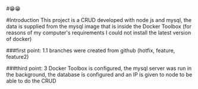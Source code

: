 #😁😁

#Introduction
This project is a CRUD developed with node js and mysql, the data is supplied from the mysql image that is inside the Docker Toolbox (for reasons of my computer's requirements I could not install the latest version of docker)

###first point: 1.1
branches were created from github (hotfix, feature, feature2)

###third point: 3
Docker Toolbox is configured, the mysql server was run in the background, the database is configured and an IP is given to node to be able to do the CRUD